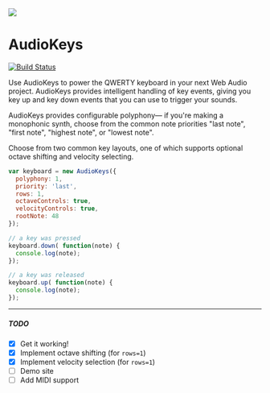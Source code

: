 <img src="https://raw.github.com/kylestetz/audiokeys/master/audiokeys.jpg" />

# AudioKeys

[![Build Status](https://travis-ci.org/kylestetz/AudioKeys.svg)](https://travis-ci.org/kylestetz/AudioKeys)

Use AudioKeys to power the QWERTY keyboard in your next Web Audio project. AudioKeys provides intelligent handling of key events, giving you key up and key down events that you can use to trigger your sounds.

AudioKeys provides configurable polyphony— if you're making a monophonic synth, choose from the common note priorities "last note", "first note", "highest note", or "lowest note".

Choose from two common key layouts, one of which supports optional octave shifting and velocity selecting.

```javascript
var keyboard = new AudioKeys({
  polyphony: 1,
  priority: 'last',
  rows: 1,
  octaveControls: true,
  velocityControls: true,
  rootNote: 48
});

// a key was pressed
keyboard.down( function(note) {
  console.log(note);
});

// a key was released
keyboard.up( function(note) {
  console.log(note);
});
```

------------------------------------

##### TODO
- [x] Get it working!
- [x] Implement octave shifting (for `rows=1`)
- [x] Implement velocity selection (for `rows=1`)
- [ ] Demo site
- [ ] Add MIDI support